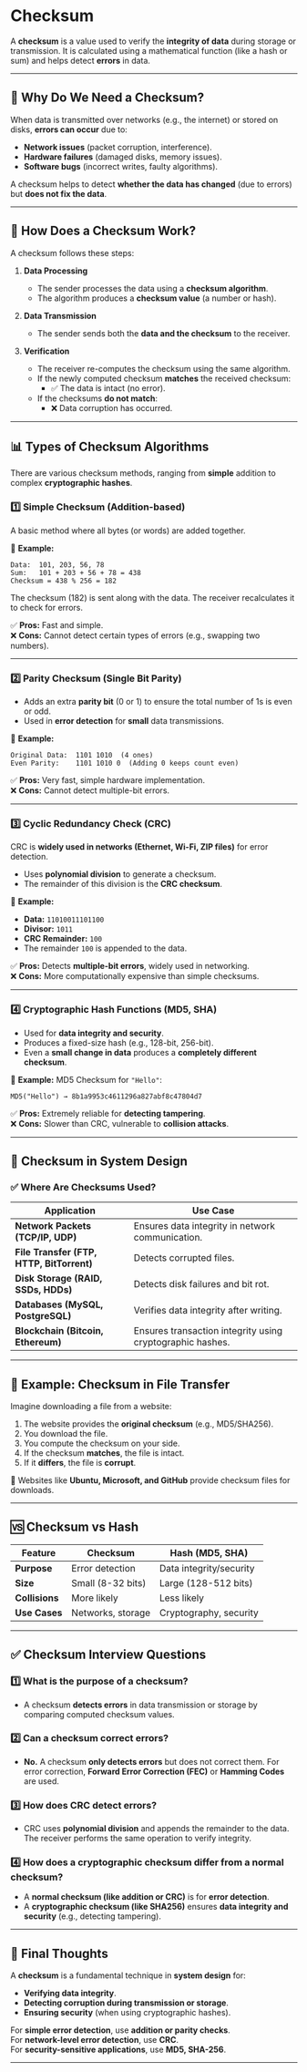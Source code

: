 # **Checksum**

A **checksum** is a value used to verify the **integrity of data** during storage or transmission. It is calculated using a mathematical function (like a hash or sum) and helps detect **errors** in data.

---

## 🚀 **Why Do We Need a Checksum?**

When data is transmitted over networks (e.g., the internet) or stored on disks, **errors can occur** due to:

-   **Network issues** (packet corruption, interference).
-   **Hardware failures** (damaged disks, memory issues).
-   **Software bugs** (incorrect writes, faulty algorithms).

A checksum helps to detect **whether the data has changed** (due to errors) but **does not fix the data**.

---

## 🔢 **How Does a Checksum Work?**

A checksum follows these steps:

1. **Data Processing**

    - The sender processes the data using a **checksum algorithm**.
    - The algorithm produces a **checksum value** (a number or hash).

2. **Data Transmission**

    - The sender sends both the **data and the checksum** to the receiver.

3. **Verification**
    - The receiver re-computes the checksum using the same algorithm.
    - If the newly computed checksum **matches** the received checksum:
        - ✅ The data is intact (no error).
    - If the checksums **do not match**:
        - ❌ Data corruption has occurred.

---

## 📊 **Types of Checksum Algorithms**

There are various checksum methods, ranging from **simple** addition to complex **cryptographic hashes**.

### 1️⃣ **Simple Checksum (Addition-based)**

A basic method where all bytes (or words) are added together.

📌 **Example:**

```plaintext
Data:  101, 203, 56, 78
Sum:   101 + 203 + 56 + 78 = 438
Checksum = 438 % 256 = 182
```

The checksum (182) is sent along with the data. The receiver recalculates it to check for errors.

✅ **Pros:** Fast and simple.  
❌ **Cons:** Cannot detect certain types of errors (e.g., swapping two numbers).

---

### 2️⃣ **Parity Checksum (Single Bit Parity)**

-   Adds an extra **parity bit** (0 or 1) to ensure the total number of 1s is even or odd.
-   Used in **error detection** for **small** data transmissions.

📌 **Example:**

```plaintext
Original Data:  1101 1010  (4 ones)
Even Parity:    1101 1010 0  (Adding 0 keeps count even)
```

✅ **Pros:** Very fast, simple hardware implementation.  
❌ **Cons:** Cannot detect multiple-bit errors.

---

### 3️⃣ **Cyclic Redundancy Check (CRC)**

CRC is **widely used in networks (Ethernet, Wi-Fi, ZIP files)** for error detection.

-   Uses **polynomial division** to generate a checksum.
-   The remainder of this division is the **CRC checksum**.

📌 **Example:**

-   **Data:** `11010011101100`
-   **Divisor:** `1011`
-   **CRC Remainder:** `100`
-   The remainder `100` is appended to the data.

✅ **Pros:** Detects **multiple-bit errors**, widely used in networking.  
❌ **Cons:** More computationally expensive than simple checksums.

---

### 4️⃣ **Cryptographic Hash Functions (MD5, SHA)**

-   Used for **data integrity and security**.
-   Produces a fixed-size hash (e.g., 128-bit, 256-bit).
-   Even a **small change in data** produces a **completely different checksum**.

📌 **Example:**
MD5 Checksum for `"Hello"`:

```plaintext
MD5("Hello") → 8b1a9953c4611296a827abf8c47804d7
```

✅ **Pros:** Extremely reliable for **detecting tampering**.  
❌ **Cons:** Slower than CRC, vulnerable to **collision attacks**.

---

## 🔄 **Checksum in System Design**

### ✅ **Where Are Checksums Used?**

| **Application**                           | **Use Case**                                              |
| ----------------------------------------- | --------------------------------------------------------- |
| **Network Packets (TCP/IP, UDP)**         | Ensures data integrity in network communication.          |
| **File Transfer (FTP, HTTP, BitTorrent)** | Detects corrupted files.                                  |
| **Disk Storage (RAID, SSDs, HDDs)**       | Detects disk failures and bit rot.                        |
| **Databases (MySQL, PostgreSQL)**         | Verifies data integrity after writing.                    |
| **Blockchain (Bitcoin, Ethereum)**        | Ensures transaction integrity using cryptographic hashes. |

---

## 📂 **Example: Checksum in File Transfer**

Imagine downloading a file from a website:

1. The website provides the **original checksum** (e.g., MD5/SHA256).
2. You download the file.
3. You compute the checksum on your side.
4. If the checksum **matches**, the file is intact.
5. If it **differs**, the file is **corrupt**.

🔹 Websites like **Ubuntu, Microsoft, and GitHub** provide checksum files for downloads.

---

## 🆚 **Checksum vs Hash**

| Feature        | Checksum          | Hash (MD5, SHA)         |
| -------------- | ----------------- | ----------------------- |
| **Purpose**    | Error detection   | Data integrity/security |
| **Size**       | Small (8-32 bits) | Large (128-512 bits)    |
| **Collisions** | More likely       | Less likely             |
| **Use Cases**  | Networks, storage | Cryptography, security  |

---

## ✅ **Checksum Interview Questions**

### 1️⃣ What is the purpose of a checksum?

-   A checksum **detects errors** in data transmission or storage by comparing computed checksum values.

### 2️⃣ Can a checksum correct errors?

-   **No.** A checksum **only detects errors** but does not correct them. For error correction, **Forward Error Correction (FEC)** or **Hamming Codes** are used.

### 3️⃣ How does CRC detect errors?

-   CRC uses **polynomial division** and appends the remainder to the data. The receiver performs the same operation to verify integrity.

### 4️⃣ How does a cryptographic checksum differ from a normal checksum?

-   A **normal checksum (like addition or CRC)** is for **error detection**.
-   A **cryptographic checksum (like SHA256)** ensures **data integrity and security** (e.g., detecting tampering).

---

## 🎯 **Final Thoughts**

A **checksum** is a fundamental technique in **system design** for:

-   **Verifying data integrity**.
-   **Detecting corruption during transmission or storage**.
-   **Ensuring security** (when using cryptographic hashes).

For **simple error detection**, use **addition or parity checks**.  
For **network-level error detection**, use **CRC**.  
For **security-sensitive applications**, use **MD5, SHA-256**.

---
